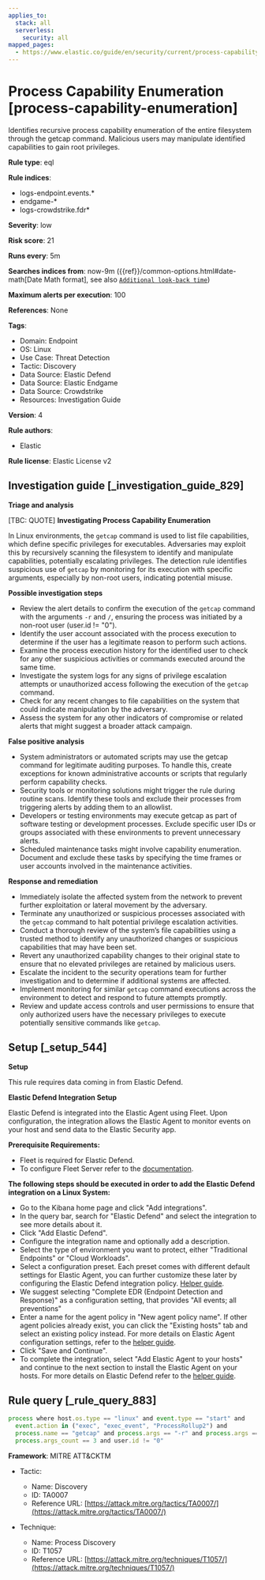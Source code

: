 ```yaml
---
applies_to:
  stack: all
  serverless:
    security: all
mapped_pages:
  - https://www.elastic.co/guide/en/security/current/process-capability-enumeration.html
---
```


# Process Capability Enumeration [process-capability-enumeration]

Identifies recursive process capability enumeration of the entire filesystem through the getcap command. Malicious users may manipulate identified capabilities to gain root privileges.

**Rule type**: eql

**Rule indices**:

* logs-endpoint.events.*
* endgame-*
* logs-crowdstrike.fdr*

**Severity**: low

**Risk score**: 21

**Runs every**: 5m

**Searches indices from**: now-9m ({{ref}}/common-options.html#date-math[Date Math format], see also [`Additional look-back time`](docs-content://solutions/security/detect-and-alert/create-detection-rule.md#rule-schedule))

**Maximum alerts per execution**: 100

**References**: None

**Tags**:

* Domain: Endpoint
* OS: Linux
* Use Case: Threat Detection
* Tactic: Discovery
* Data Source: Elastic Defend
* Data Source: Elastic Endgame
* Data Source: Crowdstrike
* Resources: Investigation Guide

**Version**: 4

**Rule authors**:

* Elastic

**Rule license**: Elastic License v2

## Investigation guide [_investigation_guide_829]

**Triage and analysis**

[TBC: QUOTE]
**Investigating Process Capability Enumeration**

In Linux environments, the `getcap` command is used to list file capabilities, which define specific privileges for executables. Adversaries may exploit this by recursively scanning the filesystem to identify and manipulate capabilities, potentially escalating privileges. The detection rule identifies suspicious use of `getcap` by monitoring for its execution with specific arguments, especially by non-root users, indicating potential misuse.

**Possible investigation steps**

* Review the alert details to confirm the execution of the `getcap` command with the arguments `-r` and `/`, ensuring the process was initiated by a non-root user (user.id != "0").
* Identify the user account associated with the process execution to determine if the user has a legitimate reason to perform such actions.
* Examine the process execution history for the identified user to check for any other suspicious activities or commands executed around the same time.
* Investigate the system logs for any signs of privilege escalation attempts or unauthorized access following the execution of the `getcap` command.
* Check for any recent changes to file capabilities on the system that could indicate manipulation by the adversary.
* Assess the system for any other indicators of compromise or related alerts that might suggest a broader attack campaign.

**False positive analysis**

* System administrators or automated scripts may use the getcap command for legitimate auditing purposes. To handle this, create exceptions for known administrative accounts or scripts that regularly perform capability checks.
* Security tools or monitoring solutions might trigger the rule during routine scans. Identify these tools and exclude their processes from triggering alerts by adding them to an allowlist.
* Developers or testing environments may execute getcap as part of software testing or development processes. Exclude specific user IDs or groups associated with these environments to prevent unnecessary alerts.
* Scheduled maintenance tasks might involve capability enumeration. Document and exclude these tasks by specifying the time frames or user accounts involved in the maintenance activities.

**Response and remediation**

* Immediately isolate the affected system from the network to prevent further exploitation or lateral movement by the adversary.
* Terminate any unauthorized or suspicious processes associated with the `getcap` command to halt potential privilege escalation activities.
* Conduct a thorough review of the system’s file capabilities using a trusted method to identify any unauthorized changes or suspicious capabilities that may have been set.
* Revert any unauthorized capability changes to their original state to ensure that no elevated privileges are retained by malicious users.
* Escalate the incident to the security operations team for further investigation and to determine if additional systems are affected.
* Implement monitoring for similar `getcap` command executions across the environment to detect and respond to future attempts promptly.
* Review and update access controls and user permissions to ensure that only authorized users have the necessary privileges to execute potentially sensitive commands like `getcap`.


## Setup [_setup_544]

**Setup**

This rule requires data coming in from Elastic Defend.

**Elastic Defend Integration Setup**

Elastic Defend is integrated into the Elastic Agent using Fleet. Upon configuration, the integration allows the Elastic Agent to monitor events on your host and send data to the Elastic Security app.

**Prerequisite Requirements:**

* Fleet is required for Elastic Defend.
* To configure Fleet Server refer to the [documentation](docs-content://reference/ingestion-tools/fleet/fleet-server.md).

**The following steps should be executed in order to add the Elastic Defend integration on a Linux System:**

* Go to the Kibana home page and click "Add integrations".
* In the query bar, search for "Elastic Defend" and select the integration to see more details about it.
* Click "Add Elastic Defend".
* Configure the integration name and optionally add a description.
* Select the type of environment you want to protect, either "Traditional Endpoints" or "Cloud Workloads".
* Select a configuration preset. Each preset comes with different default settings for Elastic Agent, you can further customize these later by configuring the Elastic Defend integration policy. [Helper guide](docs-content://solutions/security/configure-elastic-defend/configure-an-integration-policy-for-elastic-defend.md).
* We suggest selecting "Complete EDR (Endpoint Detection and Response)" as a configuration setting, that provides "All events; all preventions"
* Enter a name for the agent policy in "New agent policy name". If other agent policies already exist, you can click the "Existing hosts" tab and select an existing policy instead. For more details on Elastic Agent configuration settings, refer to the [helper guide](docs-content://reference/ingestion-tools/fleet/agent-policy.md).
* Click "Save and Continue".
* To complete the integration, select "Add Elastic Agent to your hosts" and continue to the next section to install the Elastic Agent on your hosts. For more details on Elastic Defend refer to the [helper guide](docs-content://solutions/security/configure-elastic-defend/install-elastic-defend.md).


## Rule query [_rule_query_883]

```js
process where host.os.type == "linux" and event.type == "start" and
  event.action in ("exec", "exec_event", "ProcessRollup2") and
  process.name == "getcap" and process.args == "-r" and process.args == "/" and
  process.args_count == 3 and user.id != "0"
```

**Framework**: MITRE ATT&CKTM

* Tactic:

    * Name: Discovery
    * ID: TA0007
    * Reference URL: [https://attack.mitre.org/tactics/TA0007/](https://attack.mitre.org/tactics/TA0007/)

* Technique:

    * Name: Process Discovery
    * ID: T1057
    * Reference URL: [https://attack.mitre.org/techniques/T1057/](https://attack.mitre.org/techniques/T1057/)



